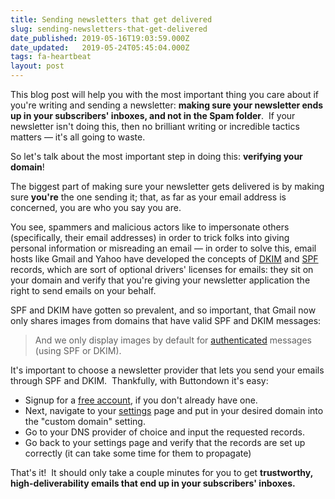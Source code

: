 ```yaml
---
title: Sending newsletters that get delivered
slug: sending-newsletters-that-get-delivered
date_published: 2019-05-16T19:03:59.000Z
date_updated:   2019-05-24T05:45:04.000Z
tags: fa-heartbeat
layout: post
---
```


<p>This blog post will help you with the most important thing you care about if you're writing and sending a newsletter: <strong>making sure your newsletter ends up in your subscribers' inboxes, and not in the Spam folder</strong>.  If your newsletter isn't doing this, then no brilliant writing or incredible tactics matters — it's all going to waste.</p><p>So let's talk about the most important step in doing this: <strong>verifying your domain</strong>!</p><p>The biggest part of making sure your newsletter gets delivered is by making sure <strong>you're</strong><em> </em>the one sending it; that, as far as your email address is concerned, you are who you say you are.</p><p>You see, spammers and malicious actors like to impersonate others (specifically, their email addresses) in order to trick folks into giving personal information or misreading an email — in order to solve this, email hosts like Gmail and Yahoo have developed the concepts of <a href="https://en.wikipedia.org/wiki/DomainKeys_Identified_Mail">DKIM</a> and <a href="https://en.wikipedia.org/wiki/Sender_Policy_Framework">SPF</a> records, which are sort of optional drivers' licenses for emails: they sit on your domain and verify that you're giving your newsletter application the right to send emails on your behalf.</p><p>SPF and DKIM have gotten so prevalent, and so important, that Gmail now only shares images from domains that have valid SPF and DKIM messages:</p><blockquote> And we only display images by default for <a href="http://en.wikipedia.org/wiki/E-mail_authentication">authenticated</a> messages (using SPF or DKIM).</blockquote><p>It's important to choose a newsletter provider that lets you send your emails through SPF and DKIM.  Thankfully, with Buttondown it's easy:</p><ul><li>Signup for a <a href="http://buttondown.email/signup">free account</a>, if you don't already have one.</li><li>Next, navigate to your <a href="https://buttondown.email/settings">settings</a> page and put in your desired domain into the "custom domain" setting.</li><!--kg-card-begin: image--><!--kg-card-end: image--><li>Go to your DNS provider of choice and input the requested records.</li><li>Go back to your settings page and verify that the records are set up correctly (it can take some time for them to propagate)</li></ul><!--kg-card-begin: image--><!--kg-card-end: image--><p>That's it!  It should only take a couple minutes for you to get <strong>trustworthy, high-deliverability emails that end up in your subscribers' inboxes.</strong></p>
